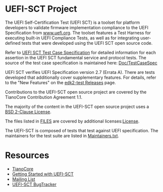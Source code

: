 # UEFI-SCT Project

The UEFI Self-Certification Test (UEFI SCT) is a toolset
for platform developers to validate firmware implementation
compliance to the UEFI Specification from www.uefi.org.
The toolset features a Test Harness for executing
built-in UEFI Compliance Tests, as well as for integrating
user-defined tests that were developed using the
UEFI SCT open source code.

Refer to [UEFI SCT Test Case Specification](https://uefi-sct-testcasespec.readthedocs.io/en/latest/) for detailed information for each assertion in the UEFI SCT fundamental service and protocol tests.
The source of the test case specification is maintained here: [Doc/TestCaseSpec](Doc/TestCaseSpec)

UEFI SCT verifies UEFI Specification version 2.7 (Errata A).
There are tests developed that additionally cover supplementary features. For details, refer to the "New Features" on the [edk2-test Releases](https://github.com/tianocore/edk2-test/releases) page.

Contributions to the UEFI-SCT open source project are covered by the
TianoCore Contribution Agreement 1.1.

The majority of the content in the UEFI-SCT open source project uses a
[BSD 2-Clause License](License.txt).

The files listed in [FILES](FILES)
are covered by additional licenses:[License](License.txt).

The UEFI-SCT is composed of tests that test against UEFI specification.
The maintainers for the test suite
are listed in [Maintainers.txt](Maintainers.txt).

# Resources
* [TianoCore](http://www.tianocore.org)
* [Getting Started with UEFI-SCT](https://github.com/tianocore/tianocore.github.io/wiki/UEFI-SCT)
* [Mailing List](mailto:devel@edk2.groups.io?subject=[edk2-test])
* [UEFI-SCT BugTracker](https://bugzilla.tianocore.org/)
